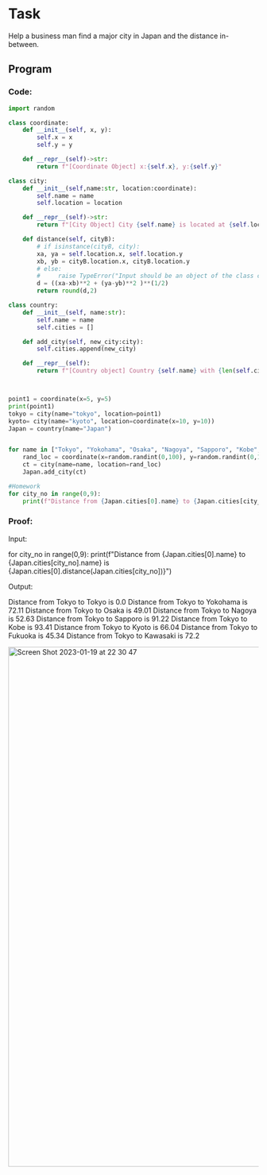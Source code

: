 # Task
Help a business man find a major city in Japan and the distance in-between.

## Program
### Code:
```.py
import random

class coordinate:
    def __init__(self, x, y):
        self.x = x
        self.y = y

    def __repr__(self)->str:
        return f"[Coordinate Object] x:{self.x}, y:{self.y}"

class city:
    def __init__(self,name:str, location:coordinate):
        self.name = name
        self.location = location

    def __repr__(self)->str:
        return f"[City Object] City {self.name} is located at {self.location}"

    def distance(self, cityB):
        # if isinstance(cityB, city):
        xa, ya = self.location.x, self.location.y
        xb, yb = cityB.location.x, cityB.location.y
        # else:
        #     raise TypeError("Input should be an object of the class city")
        d = ((xa-xb)**2 + (ya-yb)**2 )**(1/2)
        return round(d,2)

class country:
    def __init__(self, name:str):
        self.name = name
        self.cities = []

    def add_city(self, new_city:city):
        self.cities.append(new_city)

    def __repr__(self):
        return f"[Country object] Country {self.name} with {len(self.cities)} cities"



point1 = coordinate(x=5, y=5)
print(point1)
tokyo = city(name="tokyo", location=point1)
kyoto= city(name="kyoto", location=coordinate(x=10, y=10))
Japan = country(name="Japan")


for name in ["Tokyo", "Yokohama", "Osaka", "Nagoya", "Sapporo", "Kobe", "Kyoto", "Fukuoka", "Kawasaki", "Saitama"]:
    rand_loc = coordinate(x=random.randint(0,100), y=random.randint(0,100))
    ct = city(name=name, location=rand_loc)
    Japan.add_city(ct)

#Homework
for city_no in range(0,9):
    print(f"Distance from {Japan.cities[0].name} to {Japan.cities[city_no].name} is {Japan.cities[0].distance(Japan.cities[city_no])}")
```

### Proof: 
Input: 

for city_no in range(0,9):
    print(f"Distance from {Japan.cities[0].name} to {Japan.cities[city_no].name} is {Japan.cities[0].distance(Japan.cities[city_no])}")

Output: 

Distance from Tokyo to Tokyo is 0.0
Distance from Tokyo to Yokohama is 72.11
Distance from Tokyo to Osaka is 49.01
Distance from Tokyo to Nagoya is 52.63
Distance from Tokyo to Sapporo is 91.22
Distance from Tokyo to Kobe is 93.41
Distance from Tokyo to Kyoto is 66.04
Distance from Tokyo to Fukuoka is 45.34
Distance from Tokyo to Kawasaki is 72.2

<img width="1047" alt="Screen Shot 2023-01-19 at 22 30 47" src="https://user-images.githubusercontent.com/112055140/213455371-065cf98f-dd83-4e7b-b0b1-9d54b1923f69.png">

